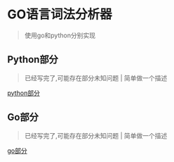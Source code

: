 # GO语言词法分析器
>使用go和python分别实现

## Python部分
>已经写完了,可能存在部分未知问题 | 简单做一个描述

[python部分](go\readme_go.md)
## Go部分
>已经写完了,可能存在部分未知问题 | 简单做一个描述

[go部分](python\readme_py.md)